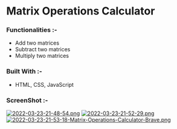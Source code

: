 # Matrix Operations Calculator

### Functionalities :-

- Add two matrices
- Subtract two matrices
- Multiply two matrices

### Built With :-

- HTML, CSS, JavaScript

### ScreenShot :-

[![2022-03-23-21-48-54.png](https://i.postimg.cc/gjYT3bq4/2022-03-23-21-48-54.png)](https://postimg.cc/KkHfyVWg)
[![2022-03-23-21-52-29.png](https://i.postimg.cc/qBbL1Kkp/2022-03-23-21-52-29.png)](https://postimg.cc/LhPLXnYW)
[![2022-03-23-21-53-18-Matrix-Operations-Calculator-Brave.png](https://i.postimg.cc/wBQ5Lyf8/2022-03-23-21-53-18-Matrix-Operations-Calculator-Brave.png)](https://postimg.cc/B8t1G6fM)